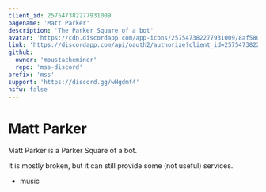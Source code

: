 ```yaml
---
client_id: 257547382277931009
pagename: 'Matt Parker'
description: 'The Parker Square of a bot'
avatar: 'https://cdn.discordapp.com/app-icons/257547382277931009/8af580cde880ee5ccc5255bacd052cc6.png'
link: 'https://discordapp.com/api/oauth2/authorize?client_id=257547382277931009&permissions=0&scope=bot'
github:
  owner: 'moustacheminer'
  repo: 'mss-discord'
prefix: 'mss'
support: 'https://discord.gg/wHgdmf4'
nsfw: false
---
```

# Matt Parker
Matt Parker is a Parker Square of a bot.

It is mostly broken, but it can still provide some (not useful) services.

- music
